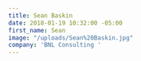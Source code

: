 ```yaml
---
title: Sean Baskin
date: 2018-01-19 10:32:00 -05:00
first_name: Sean
image: "/uploads/Sean%20Baskin.jpg"
company: 'BNL Consulting '
---
```


